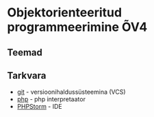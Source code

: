 # Objektorienteeritud programmeerimine &Otilde;V4
## Teemad

## Tarkvara
* [git](https://git-scm.com/download/win) - versioonihalduss&uuml;steemina (VCS)
* [php](http://www.php.net) - php interpretaator
* [PHPStorm](https://www.jetbrains.com/phpstorm/?fromMenu) - IDE